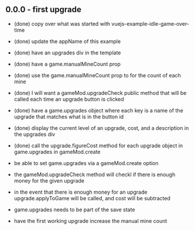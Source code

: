 ## 0.0.0 - first upgrade
* (done) copy over what was started with vuejs-example-idle-game-over-time
* (done) update the appName of this example
* (done) have an upgrades div in the template
* (done) have a game.manualMineCount prop
* (done) use the game.manualMineCount prop to for the count of each mine
* (done) I will want a gameMod.upgradeCheck public method that will be called each time an upgrade button is clicked
* (done) have a game.upgrades object where each key is a name of the upgrade that matches what is in the button id
* (done) display the current level of an upgrade, cost, and a description in the upgrades div

* (done) call the upgrade.figureCost method for each upgrade object in game.upgrades in gameMod.create
* be able to set game.upgrades via a gameMod.create option

* the gameMod.upgradeCheck method will checkl if there is enough money for the given upgrade
* in the event that there is enough money for an upgrade upgrade.applyToGame will be called, and cost will be subtracted

* game.upgrades needs to be part of the save state
* have the first working upgrade increase the manual mine count
